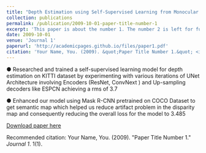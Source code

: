 ```yaml
---
title: "Depth Estimation using Self-Supervised Learning from Monocular Images"
collection: publications
permalink: /publication/2009-10-01-paper-title-number-1
excerpt: 'This paper is about the number 1. The number 2 is left for future work.'
date: 2009-10-01
venue: 'Journal 1'
paperurl: 'http://academicpages.github.io/files/paper1.pdf'
citation: 'Your Name, You. (2009). &quot;Paper Title Number 1.&quot; <i>Journal 1</i>. 1(1).'
---
```

● Researched and trained a self-supervised learning model for depth estimation on KITTI dataset by experimenting with various
iterations of UNet Architecture involving Encoders (ResNet, ConvNext ) and Up-sampling decoders like ESPCN achieving a rms of 3.7

● Enhanced our model using Mask R-CNN pretrained on COCO Dataset to get semantic map which helped us reduce artifact problem
in the disparity map and consequently reducing the overall loss for the model to 3.485

[Download paper here](http://academicpages.github.io/files/paper1.pdf)

Recommended citation: Your Name, You. (2009). "Paper Title Number 1." <i>Journal 1</i>. 1(1).